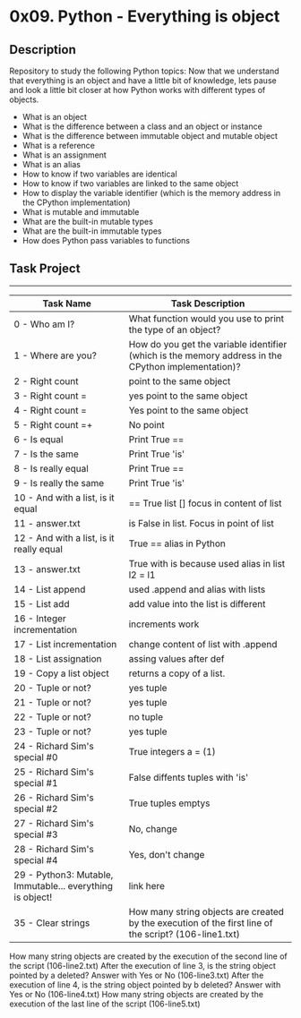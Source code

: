 # 0x09. Python - Everything is object

## Description
Repository to study the following Python topics: Now that we understand that everything is an object and have a little bit of knowledge, lets pause and look a little bit closer at how Python works with different types of objects.

- What is an object
- What is the difference between a class and an object or instance
- What is the difference between immutable object and mutable object
- What is a reference
- What is an assignment
- What is an alias
- How to know if two variables are identical
- How to know if two variables are linked to the same object
- How to display the variable identifier (which is the memory address in the CPython implementation)
- What is mutable and immutable
- What are the built-in mutable types
- What are the built-in immutable types
- How does Python pass variables to functions

## Task Project
---
Task Name|Task Description
---|---
0 - Who am I?|What function would you use to print the type of an object?
1 - Where are you?|How do you get the variable identifier (which is the memory address in the CPython implementation)?
2 - Right count |point to the same object
3 - Right count =|yes point to the same object
4 - Right count =|Yes point to the same object
5 - Right count =+|No point
6 - Is equal|Print True ==
7 - Is the same|Print True 'is'
8 - Is really equal|Print True ==
9 -  Is really the same|Print True 'is'
10 - And with a list, is it equal|== True list [] focus in content of list
11 - answer.txt|is False in list. Focus in point of list
12 - And with a list, is it really equal|True == alias in Python
13 - answer.txt|True with is because used alias in list l2 = l1 
14 - List append|used .append and alias with lists
15 - List add|add value into the list is different 
16 - Integer incrementation|increments work 
17 - List incrementation|change content of list with .append
18 - List assignation|assing values after def 
19 - Copy a list object|returns a copy of a list.
20 - Tuple or not?|yes tuple
21 - Tuple or not?|yes tuple
22 - Tuple or not?|no tuple
23 - Tuple or not?|yes tuple
24 - Richard Sim's special #0|True integers a = (1)
25 - Richard Sim's special #1|False diffents tuples with 'is'
26 - Richard Sim's special #2|True tuples emptys
27 - Richard Sim's special #3|No, change
28 - Richard Sim's special #4|Yes, don't change
29 - Python3: Mutable, Immutable... everything is object!|link here
35 - Clear strings|How many string objects are created by the execution of the first line of the script? (106-line1.txt)
How many string objects are created by the execution of the second line of the script (106-line2.txt)
After the execution of line 3, is the string object pointed by a deleted? Answer with Yes or No (106-line3.txt)
After the execution of line 4, is the string object pointed by b deleted? Answer with Yes or No (106-line4.txt)
How many string objects are created by the execution of the last line of the script (106-line5.txt)
